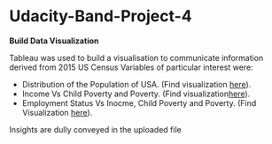 # Udacity-Band-Project-4

**Build Data Visualization**

Tableau was used to  build  a visualisation to communicate  information derived from 2015 US Census
Variables  of particular interest were:
- Distribution of the Population of USA. (Find visualization [here](https://public.tableau.com/app/profile/eric.otu/viz/EmploymentStatusVsChildPovertyPovertyandIncome/PopulationDashboard?publish=yes)).
- Income Vs Child Poverty and Poverty. (Find visualization[here](https://public.tableau.com/app/profile/eric.otu/viz/EmploymentStatusVsChildPovertyPovertyandIncome/IncomeVsPovertyandChildPovertyStory?publish=yes)).
- Employment Status Vs Inocme, Child Poverty and Poverty. (Find Visualization [here](https://public.tableau.com/app/profile/eric.otu/viz/EmploymentStatusVsChildPovertyPovertyandIncome/EmploymentStatusVsAvgChildPovertyAvgPovertyandIncome?publish=yes)).

Insights are dully conveyed in the uploaded file

